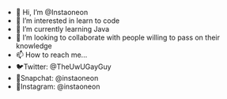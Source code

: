 - 👋 Hi, I’m @Instaoneon
- 👀 I’m interested in learn to code
- 🌱 I’m currently learning Java
- 💞️ I’m looking to collaborate with people willing to pass on their knowledge
- 📫 How to reach me...
- 🐦Twitter: @TheUwUGayGuy
- 👻Snapchat: @instaoneon
- 📸Instagram: @instaoneon

<!---
Instaoneon/Instaoneon is a ✨ special ✨ repository because its `README.md` (this file) appears on your GitHub profile.
You can click the Preview link to take a look at your changes.
--->

